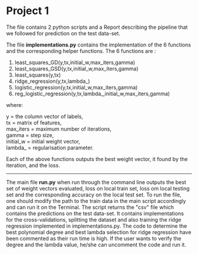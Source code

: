 Project 1
======================
The file contains 2 python scripts and a Report describing the pipeline that we followed for prediction on the test data-set. 

The file **implementations.py** contains the implementation of the 6 functions and the corresponding helper functions. The 6 functions are :
1) least_squares_GD(y,tx,initial_w,max_iters,gamma)
2) least_squares_GSD(y,tx,initial_w,max_iters,gamma)
3) least_squares(y,tx)
4) ridge_regression(y,tx,lambda_)
5) logistic_regression(y,tx,initial_w,max_iters,gamma)
6) reg_logistic_regression(y,tx,lambda_,initial_w,max_iters,gamma)

where:

y = the column vector of labels,<br />
tx = matrix of features,<br />
max_iters = maximum number of iterations,<br />
gamma = step size, <br />
initial_w = initial weight vector,<br />
lambda_ = regularisation parameter.<br />

Each of the above functions outputs the best weight vector, it found by the iteration, and the loss.
***
The main file **run.py** when run through the command line outputs the best set of weight vectors evaluated, loss on local train set, loss om local testing set and the corresponding accuracy on the local test set. To run the file, one should modify the path to the train data in the main script accordingly and can run it on the Terminal. The script returns the "csv" file which contains the predictions on the test data-set. It contains implementations for the cross-validations, splitting the dataset and also training the ridge regression implemented in implementations.py. The code to determine the best polynomial degree and best lambda selection for ridge regression have been commented as their run time is high. If the user wants to verify the degree and the lambda value, he/she can uncomment the code and run it.
